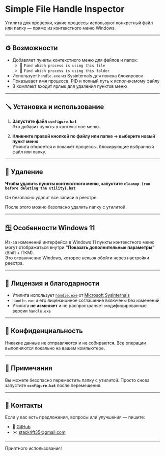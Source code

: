 # Simple File Handle Inspector

Утилита для проверки, какие процессы используют конкретный файл или папку — прямо из контекстного меню Windows.

---

## ⚙️ Возможности

- Добавляет пункты контекстного меню для файлов и папок:
  - 🧩 `Find which process is using this file`
  - 📂 `Find which process is using this folder`
- Использует `handle.exe` из Sysinternals для поиска блокировок
- Показывает имя процесса, PID и полный путь к исполняемому файлу
- В комплект входит ярлык для удаления пунктов меню

---

## 🪛 Установка и использование

1. **Запустите файл `configure.bat`**  
   Это добавит пункты в контекстное меню.

2. **Кликните правой кнопкой по файлу или папке → выберите новый пункт меню**  
   Утилита откроется и покажет процессы, блокирующие выбранный файл или папку.

---

## 🧹 Удаление

**Чтобы удалить пункты контекстного меню, запустите `cleanup (run before deleting the utility).bat`**

Он безопасно удалит все записи в реестре.

После этого можно безопасно удалить папку с утилитой.

---

## 🪟 Особенности Windows 11

Из-за изменений интерфейса в Windows 11 пункты контекстного меню могут отображаться внутри **"Показать дополнительные параметры"** (Shift + ПКМ).  
Это ограничение Windows, которое нельзя обойти через настройки реестра.

---

## 📄 Лицензия и благодарности

- Утилита использует [`handle.exe`](https://learn.microsoft.com/ru-ru/sysinternals/downloads/handle) от [Microsoft Sysinternals](https://learn.microsoft.com/ru-ru/sysinternals/)
- `handle.exe` и его лицензионное соглашение включены без изменений
- Утилита **не изменяет** и не распространяет модифицированные версии `handle.exe`

---

## 🔐 Конфиденциальность

Никакие данные не отправляются и не собираются. Все операции выполняются локально на вашем компьютере.

---

## 🧠 Примечания

Вы можете безопасно переместить папку с утилитой. Просто снова запустите **`configure.bat`** после перемещения.

---

## 🙋 Контакты

Если у вас есть предложения, вопросы или улучшения — пишите:

- 🔗 [GitHub](https://github.com/stack-rift)
- ✉️ stackrift35@gmail.com

---

Приятного использования!
